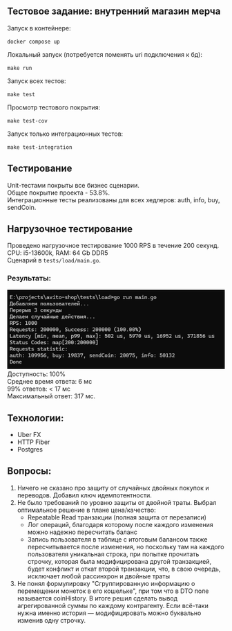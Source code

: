 ## Тестовое задание: внутренний магазин мерча

Запуск в контейнере:

```
docker compose up
```

Локальный запуск (потребуется поменять uri подключения к бд):

```
make run
```

Запуск всех тестов:

```
make test
```

Просмотр тестового покрытия:

```
make test-cov
```

Запуск только интеграционных тестов:

```
make test-integration
```

## Тестирование

Unit-тестами покрыты все бизнес сценарии.  
Общее покрытие проекта - 53.8%.  
Интеграционные тесты реализованы для всех хедлеров: auth, info, buy, sendCoin.

## Нагрузочное тестирование

Проведено нагрузочное тестирование 1000 RPS в течение 200 секунд.  
CPU: i5-13600k, RAM: 64 Gb DDR5  
Сценарий в `tests/load/main.go`.

### Результаты:

![результаты](tests/load/result.png)  
Доступность: 100%  
Среднее время ответа: 6 мс  
99% ответов: < 17 мс  
Максимальный ответ: 317 мс.

## Технологии:

-   Uber FX
-   HTTP Fiber
-   Postgres

## Вопросы:

1. Ничего не сказано про защиту от случайных двойных покупок и переводов. Добавил ключ идемпотентности.
2. Не было требований по уровню защиты от двойной траты. Выбрал оптимальное решение в плане цена/качество:
    - Repeatable Read транзакции (полная защита от перезаписи)
    - Лог операций, благодаря которому после каждого изменения можно надежно пересчитать баланс
    - Запись пользователя в таблице с итоговым балансом также пересчитывается после изменения, но поскольку там на каждого пользователя уникальная строка, при попытке прочитать строчку, которая была модифицирована другой транзакцией, будет конфликт и откат второй транзакции, что, в свою очередь, исключает любой рассинхрон и двойные траты
3. Не понял формулировку "Сгруппированную информацию о перемещении монеток в его кошельке", при том что в DTO поле называется coinHistory. В итоге решил сделать вывод агрегированной суммы по каждому контрагенту. Если всё-таки нужна именно история — модифицировать можно буквально изменив одну строчку.
